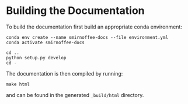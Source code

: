 Building the Documentation
==========================

To build the documentation first build an appropriate conda environment:

```shell
conda env create --name smirnoffee-docs --file environment.yml
conda activate smirnoffee-docs

cd ..
python setup.py develop
cd -
```

The documentation is then compiled by running:

```shell
make html
```

and can be found in the generated `_build/html` directory.
